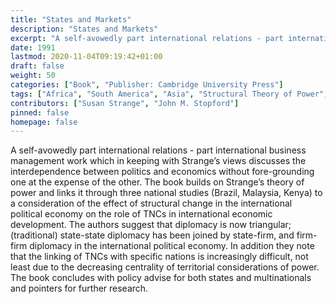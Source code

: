 ```yaml
---
title: "States and Markets"
description: "States and Markets"
excerpt: "A self-avowedly part international relations - part international business management work which in keeping with Strange’s views discusses the interdependence between politics and economics without fore-grounding one at the expense of the other. The book builds on Strange’s theory of power and links it through three national studies (Brazil, Malaysia, Kenya) to a consideration of the effect of structural change in the international political economy on the role of TNCs in international economic development. The authors suggest that diplomacy is now triangular; (traditional) state-state diplomacy has been joined by state-firm, and firm-firm diplomacy in the international political economy. In addition they note that the linking of TNCs with specific nations is increasingly difficult, not least due to the decreasing centrality of territorial considerations of power. The book concludes with policy advise for both states and multinationals and pointers for further research."
date: 1991
lastmod: 2020-11-04T09:19:42+01:00
draft: false
weight: 50
categories: ["Book", "Publisher: Cambridge University Press"]
tags: ["Africa", "South America", "Asia", "Structural Theory of Power", "International Political Economy"]
contributors: ["Susan Strange", "John M. Stopford"]
pinned: false
homepage: false
---
```


A self-avowedly part international relations - part international business management work which in keeping with Strange’s views discusses the interdependence between politics and economics without fore-grounding one at the expense of the other. The book builds on Strange’s theory of power and links it through three national studies (Brazil, Malaysia, Kenya) to a consideration of the effect of structural change in the international political economy on the role of TNCs in international economic development. The authors suggest that diplomacy is now triangular; (traditional) state-state diplomacy has been joined by state-firm, and firm-firm diplomacy in the international political economy. In addition they note that the linking of TNCs with specific nations is increasingly difficult, not least due to the decreasing centrality of territorial considerations of power. The book concludes with policy advise for both states and multinationals and pointers for further research.
